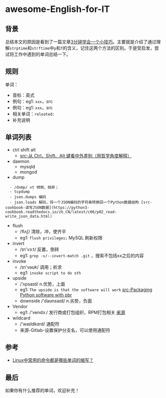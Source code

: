 # awesome-English-for-IT

## 背景

总结本文的原因是看到了一篇文章[3分钟学会一个小技巧](https://mp.weixin.qq.com/s?__biz=MjM5MzgyODQxMQ==&mid=2650369197&idx=1&sn=0057a786cb28f9d264e8bdd5ed0a0d15&chksm=be9cd7f989eb5eefa012a502def9c071ac790e70162ec525c8dc43b087c961648ee1a9bb6264&mpshare=1&scene=1&srcid=1115C4UhHFYie2bJLm4K8erU#rd)。主要就是介绍了通过理解`strptime`和`strftime`中`p`和`f`的含义，记住这两个方法的区别。于是受启发，尝试将工作中遇到的单词总结一下。

## 规则

单词：
- 音标：英式
- 例句：eg1: `xxx`，src
- 例句：eg1: `xxx`，src
- 相关单词：`releated:`
- 补充说明

## 单词列表
- ctrl shift alt
  - [src-从 Ctrl、Shift、Alt 键看中外差别（用哲学角度解释）](https://mp.weixin.qq.com/s?__biz=MzI5MDM4NTYwOA==&mid=2247486712&idx=1&sn=6c1503b9338f082e298df075bd260ae8&chksm=ec21f75fdb567e49a94b3ab0a46df255189c835acb0a8ea6b45bafd23f98026c5b2ce7269403&mpshare=1&scene=1&srcid=#rd)
- daemon
  - mysqld
  - mongod
- dump
```
  - /dʌmp/ vt 倾倒、抛弃；
  - tcpdump
  - json.dumps 编码
  - json.loads 解码，将一个JSON编码的字符串转换回一个Python数据结构 [src-cookbook-读写JSON数据](https://python3-cookbook.readthedocs.io/zh_CN/latest/c06/p02_read-write_json_data.html)
```
- flush
  - /flʌʃ/ 清除，冲，使齐平 
  - eg1: `flush privileges;` MySQL 刷新权限
- invert
  - /ɪn'vɜːt/ 反置，倒转 
  - eg1: `grep -v/--invert-match .git` ，搜索不包括xx之后的内容
- invoke
  - /ɪn'vəʊk/ 调用；祈求 
  - eg1: `invoke script to do sth` 
- upside
  - /'ʌpsaɪd/ n.优势，上面 
  - eg1: `The upside is that the software will work` [src-Packaging Python software with pbr](https://julien.danjou.info/packaging-python-with-pbr/)
  - downside  /'daʊnsaɪd/ n.劣势，负面 
- Vendor
  - eg1: /'vendɔː/ 发行商或打包组织，RPM打包相关 [来源](http://hlee.iteye.com/blog/343499)
- wildcard
  - /'waɪldkɑrd/ 通配符 
  - 来源-Gitlab-设置保护分支名，可以使用通配符

## 参考

- [Linux中常用的命令都是哪些单词的缩写？](https://www.zhihu.com/question/49073893)

## 最后

如果你有什么推荐的单词，欢迎补充！
